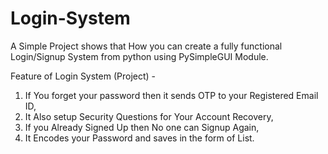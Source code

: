 # Login-System
A Simple Project shows that How you can create a fully functional Login/Signup System from python using PySimpleGUI Module.   

Feature of Login System (Project) - 
1. If You forget your password then it sends OTP to your Registered Email ID,
2. It Also setup Security Questions for Your Account Recovery,
3. If you Already Signed Up then No one can Signup Again,
4. It Encodes your Password and saves in the form of List.
